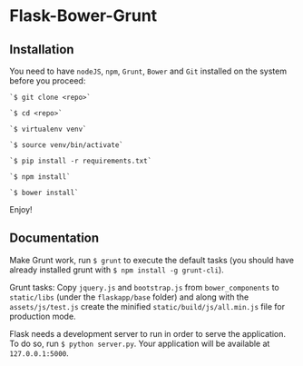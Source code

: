 # Flask-Bower-Grunt

## Installation

You need to have `nodeJS`, `npm`, `Grunt`, `Bower` and `Git` installed on the system before you proceed:

  	`$ git clone <repo>`

  	`$ cd <repo>`

  	`$ virtualenv venv`

  	`$ source venv/bin/activate`

  	`$ pip install -r requirements.txt`

  	`$ npm install`

  	`$ bower install`

Enjoy!

## Documentation

  Make Grunt work, run `$ grunt` to execute the default tasks (you should have already installed grunt with `$ npm install -g grunt-cli`). 
  
  
  Grunt tasks: Copy `jquery.js` and `bootstrap.js` from `bower_components` to `static/libs` (under the `flaskapp/base` folder) and along with the `assets/js/test.js` create the minified `static/build/js/all.min.js` file for production mode. 
  

  Flask needs a development server to run in order to serve the application. To do so, run `$ python server.py`. Your application will be available at `127.0.0.1:5000`.

  
